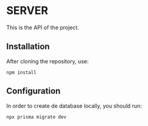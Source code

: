 # SERVER

This is the API of the project. 

## Installation

After cloning the repository, use:

```
npm install
```

## Configuration

In order to create de database locally, you should run:

```
npx prisma migrate dev
```